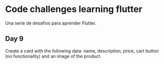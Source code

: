 # Code challenges learning flutter

Una serie de desafíos para aprender Flutter.

## Day 9

Create a card with the following data: name, description, price, cart button (no functionality) and an image of the product.